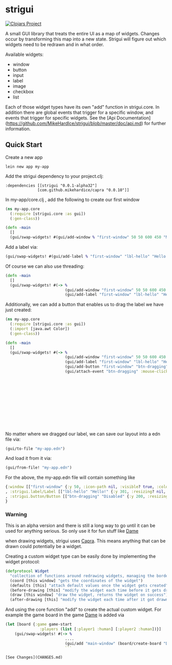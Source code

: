 # strigui

[![Clojars Project](https://img.shields.io/clojars/v/strigui.svg)](https://clojars.org/strigui)

A small GUI library that treats the entire UI as a map of widgets. Changes occur by transforming this map into a new state.
Strigui will figure out which widgets need to be redrawn and in what order.

Available widgets:
- window
- button
- input
- label
- image
- checkbox
- list

Each of those widget types have its own "add" function in strigui.core. In addition there are global events that trigger for a specific window, and events that trigger for specific widgets. See the [Api Documentation] (https://github.com/MikeHardIce/strigui/blob/master/doc/api.md) for further information.


## Quick Start

Create a new app
```
lein new app my-app
```

Add the strigui dependency to your project.clj:

```
:dependencies [[strigui "0.0.1-alpha32"]
              [com.github.mikehardice/capra "0.0.10"]]
```

In my-app/core.clj , add the following to create our first window
```Clojure
(ns my-app.core
  (:require [strigui.core :as gui])
  (:gen-class))

(defn -main
  []
  (gui/swap-widgets! #(gui/add-window % "first-window" 50 50 600 450 "My First Window" {})))
```

Add a label via:
```Clojure
(gui/swap-widgets! #(gui/add-label % "first-window" "lbl-hello" "Hello!" {:x 100 :y 100 :font-size 24})))
```

Of course we can also use threading:

```Clojure
(defn -main
  []
  (gui/swap-widgets! #(-> %
                          (gui/add-window "first-window" 50 50 600 450 "My First Window" {})
                          (gui/add-label "first-window" "lbl-hello" "Hello!" {:x 100 :y 100 :font-size 24}))))

```

Additionally, we can add a button that enables us to drag the label we have just created:

```Clojure
(ns my-app.core
  (:require [strigui.core :as gui])
  (:import [java.awt Color])
  (:gen-class))

(defn -main
  []
  (gui/swap-widgets! #(-> %
                          (gui/add-window "first-window" 50 50 600 450 "My First Window" {})
                          (gui/add-label "first-window" "lbl-hello" "Hello!" {:x 100 :y 100 :font-size 24})
                          (gui/add-button "first-window" "btn-dragging" "Disabled" {:x 400 :y 200})
                          (gui/attach-event "btn-dragging" :mouse-clicked (fn [wdgs _]
                                                                            (-> wdgs
                                                                                (update-in ["lbl-hello" :props]
                                                                                           (fn [props]
                                                                                             (merge props
                                                                                                         (if (:can-move? props)
                                                                                                           {:can-move? false :color {:text Color/black}}
                                                                                                           {:can-move? true :color {:text Color/orange}}))))
                                                                                (update-in ["btn-dragging" :value] (fn [text] 
                                                                                                                    (case text
                                                                                                                      "Disabled" "Enabled"
                                                                                                                      "Disabled")))))))))
```

No matter where we dragged our label, we can save our layout into a edn file via:
```Clojure
(gui/to-file "my-app.edn")
```

And load it from it via:
```Clojure
(gui/from-file! "my-app.edn")
```

For the above, the my-app.edn file will contain something like 
```Clojure
{:window [["first-window" {:y 50, :icon-path nil, :visible? true, :color {:background (java.awt.Color. 250 250 250), :background-widgets (java.awt.Color. 250 250 250)}, :on-close #window exit, :width 600, :title "My First Window", :x 50, :selected? nil, :resizable? false, :height 450}]]
, :strigui.label/Label [["lbl-hello" "Hello!" {:y 301, :resizing? nil, :color {:text (java.awt.Color. 0 0 0)}, :font-size 24, :highlight [], :width 150, :highlight-alpha-opacity 30, :can-hide? true, :window "first-window", :can-move? false, :z 0, :highlight-border-size 1.5, :border-size 1, :x 220, :focused? nil, :selected? nil, :height 42}]]
, :strigui.button/Button [["btn-dragging" "Disabled" {:y 200, :resizing? nil, :color {:background (java.awt.Color. 250 250 250), :text (java.awt.Color. 10 10 10), :focus (java.awt.Color. 117 190 188), :select (java.awt.Color. 117 190 188), :border (java.awt.Color. 27 100 98), :resize (java.awt.Color. 147 220 118)}, :highlight [:border :alpha], :width 150, :highlight-alpha-opacity 30, :can-hide? true, :window "first-window", :z 0, :highlight-border-size 1.5, :border-size 1, :x 400, :focused? nil, :selected? true, :height 42}]]
}
```

### Warning

This is an alpha version and there is still a long way to go until it can be used for anything serious.
So only use it for fun stuff like [Dame](https://github.com/MikeHardIce/Dame)

when drawing widgets, strigui uses [Capra](https://github.com/MikeHardIce/Capra). This means anything that can be drawn could potentially be a widget.

Creating a custom widget type can be easily done by implementing the widget protocol:
```Clojure
(defprotocol Widget
  "collection of functions around redrawing widgets, managing the border etc. ..."
  (coord [this window] "gets the coordinates of the widget")
  (defaults [this] "attach default values once the widget gets created")
  (before-drawing [this] "modify the widget each time before it gets drawn")
  (draw [this window] "draw the widget, returns the widget on success")
  (after-drawing [this] "modify the widget each time after it got drawn"))
```
And using the core function "add" to create the actual custom widget.
For example the game board in the game [Dame](https://github.com/MikeHardIce/Dame) is added via

```Clojure
(let [board {:game game-start
               :players (list [:player1 :human] [:player2 :human])}]
    (gui/swap-widgets! #(-> %
                          ....
                          (gui/add "main-window" (board/create-board "Dame" board))))
                          ```

[See Changes](CHANGES.md)

